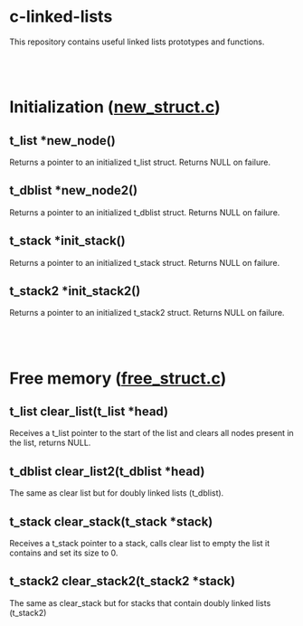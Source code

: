 # c-linked-lists
This repository contains useful linked lists prototypes and functions.
<br><br><br><br>

# Initialization ([new_struct.c](new_struct.c))
## t_list \*new_node()
Returns a pointer to an initialized t_list struct. Returns NULL on failure.
## t_dblist \*new_node2()
Returns a pointer to an initialized t_dblist struct. Returns NULL on failure.
## t_stack \*init_stack()
Returns a pointer to an initialized t_stack struct. Returns NULL on failure.
## t_stack2	\*init_stack2()
Returns a pointer to an initialized t_stack2 struct. Returns NULL on failure.
<br><br><br><br>

# Free memory ([free_struct.c](free_struct.c))
## t_list clear_list(t_list \*head)
Receives a t_list pointer to the start of the list and clears all nodes present in the list, returns NULL.

## t_dblist clear_list2(t_dblist \*head)
The same as clear list but for doubly linked lists (t_dblist).

## t_stack clear_stack(t_stack \*stack)
Receives a t_stack pointer to a stack, calls clear list to empty the list it contains and set its size to 0.

## t_stack2 clear_stack2(t_stack2 \*stack)
The same as clear_stack but for stacks that contain doubly linked lists (t_stack2)

